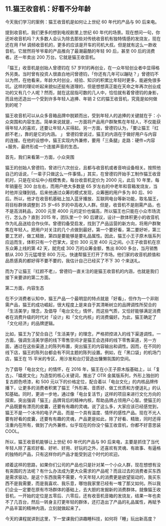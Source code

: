 ## 11.猫王收音机：好看不分年龄
今天我们学习的案例：猫王收音机是如何让上世纪 60 年代的产品与 90 后来电。


提到收音机，我们更多的想到电视剧里上世纪 60 年代的场景。现在想问一句，你还听收音机吗？大多数人会认为除去那些对传统收音机有独特情感的发烧友，现在还在用 FM 调频收音机的，更多的应该是开车的司机大叔。但是就有这么一款收音机，它居然将爷爷辈的产品推向了最潮最酷的年轻 90 后，甚至 00 后的消费者。还一年卖出 200 万台。它就是猫王收音机。


「猫王」收音机是创始人曾德钧在 57 岁时的再创业，在一众年轻创业者中显得格外另类。当时曾有投资人很直白地问曾德钧，「你还有几年可以蹦哒？」曾德钧不以为然，在他看来，年龄大时创业，经验、知识的积累比年轻时更多，能避免很多坑。这样的理论听起来貌似还挺有道理的，但是想想真正能在天命之年再次创业成功的又有几个人呢？然而，就在这屈指可数的几人中，恰恰就有着曾德钧的身影，而且他还造出一个受到许多年轻人追捧、年销 2 亿的猫王收音机，究竟是如何做到的呢？


猫王收音机可以从众多音箱品牌中脱颖而出，受到年轻人的追捧的关键就在于：小众突围和内容生态。简单来说就是，一方面将产品用户群聚焦在年轻人，不仅能获得年轻人的喜欢，还要让年轻人买得起。另一方面，曾德钧认为，「要让猫王『红颜不老』，靠的是它的内涵。 」 曾德钧曾说过，猫王的内涵在于做好用户与内容的连接。在他的设想中，猫王实现内外兼修，要用「三条腿」走路：硬件+内容+服务，最终形成一个连接声音的生态。


首先，我们来看第一方面，小众突围


猫王的创始人曾德钧，曾进行六次创业，且都与收音机或者音响设备相关。按照他自己的话说，「一辈子只做这么一件事情。」其实，在曾德钧开始手工制作猫王收音机时，只是在论坛中小规模售卖，每台收音机定价为 2000 元，此后 10 年里，每年销量在 300 台左右，而用户绝大多数是 65 岁左右的中老年和音箱发烧友，当时他并没赚到钱。后来他通过众筹的模式发现，众筹圈的用户多为 80 后、90 后。所以，他才在收音机基础上加入蓝牙播放、互联网电台等新功能，取名猫王，将目标群体调整到 25 岁~65 岁的中高收入人群。但是，收音机不是刚需产品，也不是高消耗品，2000 元至 4000 元的定价也偏高，所以猫王也只能在小众市场流行，怎么办？直到 2015 年，团队里一个 90 后建议，设计一款体积更小的收音机作为礼品送给合作伙伴。曾德钧备受启发，找到了产品运营的新方向，将用户群聚焦在年轻人。把用户对关注的几个点做到最好。第一个要好看，第二要好听，第三要工艺好，做工精致，第四是要能够是要礼品属性。因此，猫王小王子原木版系列应运而生，体积只有一个巴掌大，定价 300 元至 400 元之间。小王子收音机在京东众筹上线的第 42 天，就完成 300 万的众筹金额，售出 8000 多台，当月销售额从 200 万元猛增至 800 万元。快速帮猫王打开了市场。他们家的收音机颜值和品质感真的都好得不要不要的，我估计自己已经买了不下 30 个来送礼。


而为了让猫王『红颜不老』，曾德钧一直关注的是猫王收音机的内涵，也就是我们接下来要讲的第二方面。


第二方面，内容生态


在不少消费者认知中，猫王产品一个最明显的特点就是「好看」，但作为一个非刚需产品，猫王的成功崛起，很大程度上是来自于其清晰树立的品牌调性所契合的「生活美学」理念，及倡导「电台文化」情怀，而这些气质，又恰好能够满足消费者在消费升级的时代对「设计」和「文化内核」的消费偏好。为此，猫王确定了「文化经济」的品牌逻辑。


比如，猫王为了契合自己「生活美学」的理念，严格把控进入的线下渠道调性。一方面，强调生活美学感的线下零售空间才是猫王会选择的线下零售渠道，另一方面，通过在这些渠道上的陈列布置，突出猫王的内容输出和调性。因而，在不同的线下店，猫王的陈列台都会有不同主题的陈列设置。例如，在「黑口袋」的机场门店，猫王在 15 平米的专区，用沙发和台灯营造出慵懒氛围的空间。


为了倡导「电台文化」的情怀，在 2016 年，猫王在小王子原木版基础上，以「复古」、「嬉皮文化」为造型的核心关键词，推出了 OTR 金属版系列，外形上独创的复古颜色喷漆，和 500 元以下的价格定位，配合着以「电台文化」的内核品牌传播下，让更多的消费者积累了猫王「外形美、音质好、做工优质和方便送礼」的认知基础。同时，更进一步地，通过像「电台复活节」这样的项目来进行文化方向的探索，突出强调「猫王」品牌背后的精神内核，帮助品牌占领用户心智。使猫王的产品既要有漂亮的皮囊，还要有有趣的灵魂。说了这么多，大家应该已经感觉到，猫王不是一个冰冷的电子产品，而是一个具有温度、情怀的感性产品。现在不光人要有好看的皮囊，还要有有趣的灵魂，产品更是如此，除了好看、精致，同时还得注重内在所有，做到了内外兼修。似乎现在的你没个猫王收音机，你都不好意思装 COOL。


所以，猫王收音机能够让上世纪 60 年代的产品与 90 后来电，主要是抓住了当代年轻人除了喜欢好看、好听、好用、好玩的之外，还喜欢有灵魂、有故事、有逼格的独特的产品，只有这样你的产品才能受到这个时代的欢迎。


顺着这样的思路，如果你们公司的产品也只是针对某一个小众人群，现在想想有没有突围的方法呢？有什么办法成为更大众需求的产品呢？而且过去的消费者买东西是需求驱动，是这个东西我需不需要，今天年轻人的消费更是欲望驱动的，我买东西不是我需要，而是我喜欢、我乐意，哪怕我家里已经有一堆了那又如何。所以我们企业一定要在原有市场群体的基础上，去大胆的发掘新的消费群体。就像猫王收音机，一开始的定位是五零后、六零后，还有收音机音箱的发烧友，结果一年也卖不了几百台，然后一转身主打更年轻的群体，还打造出了产品的礼品属性，再赋予产品丰富的精神内涵，立刻就做起来了。


今天的课程就讲到这里，下一堂课我们讲趣睡科技，如何将「睡」玩出新高度？

